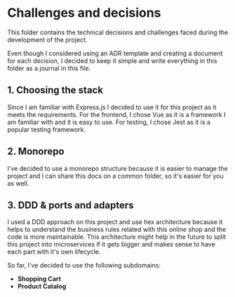 # Challenges and decisions

This folder contains the technical decisions and challenges faced during the development of the project.

Even though I considered using an ADR template and creating a document for each decision, I decided to keep it simple and write everything in this folder as a journal in this file.

## 1. Choosing the stack
 
Since I am familiar with Express.js I decided to use it for this project as it meets the requirements. For the frontend, I chose Vue as it is a framework I am familiar with and it is easy to use.
For testing, I chose Jest as it is a popular testing framework.

## 2. Monorepo
I've decided to use a monorepo structure because it is easier to manage the project and I can share this docs on a common folder, so it's easier for you as well.

## 3. DDD & ports and adapters
I used a DDD approach on this project and use hex architecture because it helps to understand the business rules related with this online shop and the code is more maintainable.
This architecture might help in the future to split this project into microservices if it gets bigger and makes sense to have each part with it's own lifecycle.

So far, I've decided to use the following subdomains:
- **Shopping Cart**
- **Product Catalog**
